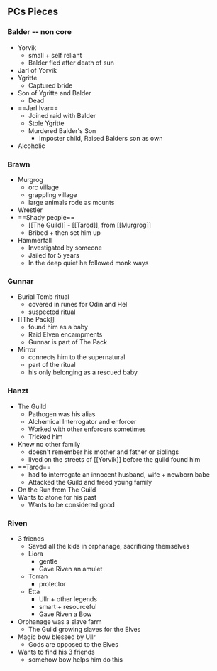 ## PCs Pieces

### Balder -- non core
- Yorvik
	- small + self reliant
	- Balder fled after death of sun
- Jarl of Yorvik
- Ygritte
	- Captured bride
- Son of Ygritte and Balder
	- Dead
- ==Jarl Ivar==
	- Joined raid with Balder
	- Stole Ygritte
	- Murdered Balder's Son
		- Imposter child, Raised Balders son as own
- Alcoholic

### Brawn
- Murgrog
	- orc village
	- grappling village
	- large animals rode as mounts
- Wrestler
- ==Shady people==
	- [[The Guild]] - [[Tarod]], from [[Murgrog]]
	- Bribed + then set him up
- Hammerfall
	- Investigated by someone
	- Jailed for 5 years
	- In the deep quiet he followed monk ways

### Gunnar
- Burial Tomb ritual 
	- covered in runes for Odin and Hel
	- suspected ritual
- [[The Pack]]
	- found him as a baby
	- Raid Elven encampments
	- Gunnar is part of The Pack
- Mirror
	- connects him to the supernatural
	- part of the ritual
	- his only belonging as a rescued baby

### Hanzt
- The Guild
	- Pathogen was his alias
	- Alchemical Interrogator and enforcer
	- Worked with other enforcers sometimes
	- Tricked him
- Knew no other family
	- doesn't remember his mother and father or siblings
	- lived on the streets of [[Yorvik]] before the guild found him
- ==Tarod==
	- had to interrogate an innocent husband, wife + newborn babe
	- Attacked the Guild and freed young family
- On the Run from The Guild
- Wants to atone for his past
	- Wants to be considered good

### Riven
- 3 friends
	- Saved all the kids in orphanage, sacrificing themselves
	- Liora
		- gentle
		- Gave Riven an amulet
	- Torran
		- protector
	- Etta
		- Ullr + other legends
		- smart + resourceful
		- Gave Riven a Bow
- Orphanage was a slave farm
	- The Guild growing slaves for the Elves
- Magic bow blessed by Ullr
	- Gods are opposed to the Elves
- Wants to find his 3 friends
	- somehow bow helps him do this
